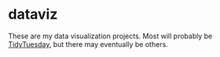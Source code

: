 
<!-- README.md is generated from README.Rmd. Please edit that file -->

# dataviz

<!-- badges: start -->

<!-- badges: end -->

These are my data visualization projects. Most will probably be
[TidyTuesday](https://github.com/rfordatascience/tidytuesday), but there
may eventually be others.
